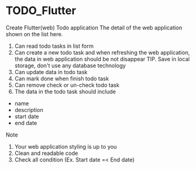 # TODO_Flutter

Create Flutter(web) Todo application The detail of the web application shown on the list here.

1. Can read todo tasks in list form
2. Can create a new todo task and when refreshing the web application, the data in web application should be not disappear TIP. Save in local storage, don't use any database technology
3. Can update data in todo task
4. Can mark done when finish todo task
5. Can remove check or un-check todo task
6. The data in the todo task should include
  - name
  - description
  - start date
  - end date

 
Note
1. Your web application styling is up to you
2. Clean and readable code
3. Check all condition (Ex. Start date =< End date)
